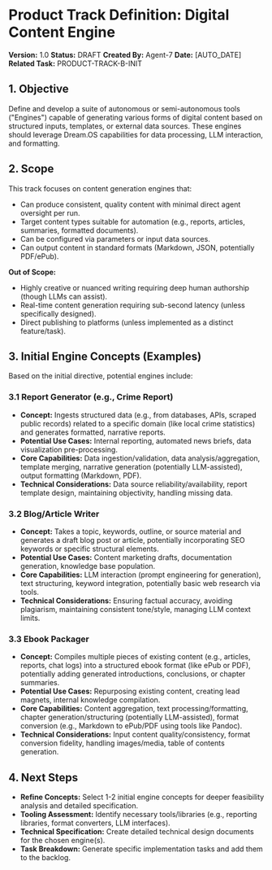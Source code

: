 # Product Track Definition: Digital Content Engine

**Version:** 1.0
**Status:** DRAFT
**Created By:** Agent-7
**Date:** [AUTO_DATE]
**Related Task:** PRODUCT-TRACK-B-INIT

## 1. Objective

Define and develop a suite of autonomous or semi-autonomous tools ("Engines") capable of generating various forms of digital content based on structured inputs, templates, or external data sources. These engines should leverage Dream.OS capabilities for data processing, LLM interaction, and formatting.

## 2. Scope

This track focuses on content generation engines that:
- Can produce consistent, quality content with minimal direct agent oversight per run.
- Target content types suitable for automation (e.g., reports, articles, summaries, formatted documents).
- Can be configured via parameters or input data sources.
- Can output content in standard formats (Markdown, JSON, potentially PDF/ePub).

**Out of Scope:**
- Highly creative or nuanced writing requiring deep human authorship (though LLMs can assist).
- Real-time content generation requiring sub-second latency (unless specifically designed).
- Direct publishing to platforms (unless implemented as a distinct feature/task).

## 3. Initial Engine Concepts (Examples)

Based on the initial directive, potential engines include:

### 3.1 Report Generator (e.g., Crime Report)
- **Concept:** Ingests structured data (e.g., from databases, APIs, scraped public records) related to a specific domain (like local crime statistics) and generates formatted, narrative reports.
- **Potential Use Cases:** Internal reporting, automated news briefs, data visualization pre-processing.
- **Core Capabilities:** Data ingestion/validation, data analysis/aggregation, template merging, narrative generation (potentially LLM-assisted), output formatting (Markdown, PDF).
- **Technical Considerations:** Data source reliability/availability, report template design, maintaining objectivity, handling missing data.

### 3.2 Blog/Article Writer
- **Concept:** Takes a topic, keywords, outline, or source material and generates a draft blog post or article, potentially incorporating SEO keywords or specific structural elements.
- **Potential Use Cases:** Content marketing drafts, documentation generation, knowledge base population.
- **Core Capabilities:** LLM interaction (prompt engineering for generation), text structuring, keyword integration, potentially basic web research via tools.
- **Technical Considerations:** Ensuring factual accuracy, avoiding plagiarism, maintaining consistent tone/style, managing LLM context limits.

### 3.3 Ebook Packager
- **Concept:** Compiles multiple pieces of existing content (e.g., articles, reports, chat logs) into a structured ebook format (like ePub or PDF), potentially adding generated introductions, conclusions, or chapter summaries.
- **Potential Use Cases:** Repurposing existing content, creating lead magnets, internal knowledge compilation.
- **Core Capabilities:** Content aggregation, text processing/formatting, chapter generation/structuring (potentially LLM-assisted), format conversion (e.g., Markdown to ePub/PDF using tools like Pandoc).
- **Technical Considerations:** Input content quality/consistency, format conversion fidelity, handling images/media, table of contents generation.

## 4. Next Steps

- **Refine Concepts:** Select 1-2 initial engine concepts for deeper feasibility analysis and detailed specification.
- **Tooling Assessment:** Identify necessary tools/libraries (e.g., reporting libraries, format converters, LLM interfaces).
- **Technical Specification:** Create detailed technical design documents for the chosen engine(s).
- **Task Breakdown:** Generate specific implementation tasks and add them to the backlog.
